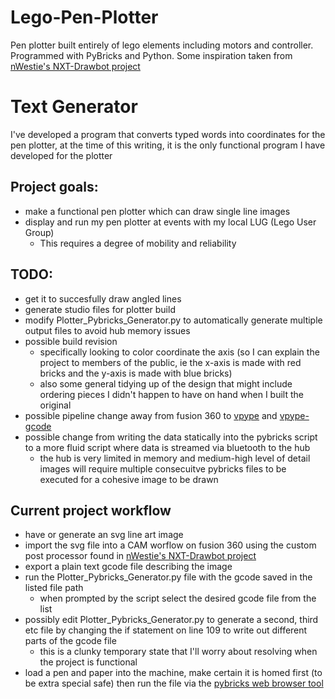 # Lego-Pen-Plotter
Pen plotter built entirely of lego elements including motors and controller. Programmed with PyBricks and Python.
Some inspiration taken from [nWestie's NXT-Drawbot project](https://github.com/nWestie/NXT-Drawbot)

# Text Generator
I've developed a program that converts typed words into coordinates for the pen plotter, at the time of this writing, it is the only functional program I have developed for the plotter


## Project goals:
* make a functional pen plotter which can draw single line images
* display and run my pen plotter at events with my local LUG (Lego User Group)
    * This requires a degree of mobility and reliability
 
## TODO:
* get it to succesfully draw angled lines
* generate studio files for plotter build
* modify Plotter_Pybricks_Generator.py to automatically generate multiple output files to avoid hub memory issues
* possible build revision
    * specifically looking to color coordinate the axis (so I can explain the project to members of the public, ie the x-axis is made with red bricks and the y-axis is made with blue bricks)
    * also some general tidying up of the design that might include ordering pieces I didn't happen to have on hand when I built the original
* possible pipeline change away from fusion 360 to [vpype](https://github.com/abey79/vpype) and [vpype-gcode](https://github.com/plottertools/vpype-gcode)
* possible change from writing the data statically into the pybricks script to a more fluid script where data is streamed via bluetooth to the hub
    * the hub is very limited in memory and medium-high level of detail images will require multiple consecuitve pybricks files to be executed for a cohesive image to be drawn

## Current project workflow
* have or generate an svg line art image
* import the svg file into a CAM worflow on fusion 360 using the custom post processor found in [nWestie's NXT-Drawbot project](https://github.com/nWestie/NXT-Drawbot)
* export a plain text gcode file describing the image
* run the Plotter_Pybricks_Generator.py file with the gcode saved in the listed file path
    * when prompted by the script select the desired gcode file from the list
* possibly edit Plotter_Pybricks_Generator.py to generate a second, third etc file by changing the if statement on line 109 to write out different parts of the gcode file
    * this is a clunky temporary state that I'll worry about resolving when the project is functional
* load a pen and paper into the machine, make certain it is homed first (to be extra special safe) then run the file via the [pybricks web browser tool](https://code.pybricks.com/)
